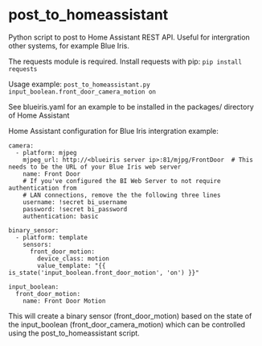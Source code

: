 # post_to_homeassistant

Python script to post to Home Assistant REST API.  Useful for intergration other systems, for example Blue Iris.

The requests module is required.  Install requests with pip:
```pip install requests```

Usage example:
`post_to_homeassistant.py input_boolean.front_door_camera_motion on`


See blueiris.yaml for an example to be installed in the packages/ directory of Home Assistant

Home Assistant configuration for Blue Iris intergration example:
```
camera:
  - platform: mjpeg
    mjpeg_url: http://<blueiris server ip>:81/mjpg/FrontDoor  # This needs to be the URL of your Blue Iris web server
    name: Front Door 
    # If you've configured the BI Web Server to not require authentication from
    # LAN connections, remove the the following three lines
    username: !secret bi_username
    password: !secret bi_password
    authentication: basic

binary_sensor:
  - platform: template
    sensors:
      front_door_motion:
        device_class: motion
        value_template: "{{ is_state('input_boolean.front_door_motion', 'on') }}"

input_boolean:
  front_door_motion:
    name: Front Door Motion
```


This will create a binary sensor (front_door_motion) based on the state of the input_boolean (front_door_camera_motion) which can be controlled using the post_to_homeassistant script.
